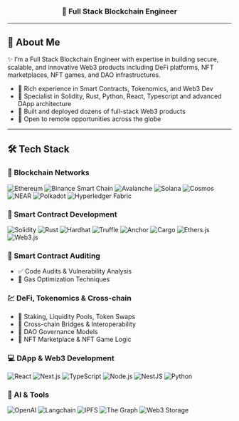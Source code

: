 <h3 align="center">🚀 Full Stack Blockchain Engineer</h3>

---

## 🧠 About Me

✨ I’m a Full Stack Blockchain Engineer with expertise in building secure, scalable, and innovative Web3 products including DeFi platforms, NFT marketplaces, NFT games, and DAO infrastructures.

- 🔹 Rich experience in Smart Contracts, Tokenomics, and Web3 Dev
- 🔹 Specialist in Solidity, Rust, Python, React, Typescript and advanced DApp architecture
- 🔹 Built and deployed dozens of full-stack Web3 products
- 🔹 Open to remote opportunities across the globe

---

## 🛠️ Tech Stack

### 🔗 Blockchain Networks
![Ethereum](https://img.shields.io/badge/Ethereum-3C3C3D?style=flat-square&logo=ethereum)
![Binance Smart Chain](https://img.shields.io/badge/BSC-F0B90B?style=flat-square&logo=binance)
![Avalanche](https://img.shields.io/badge/Avalanche-E84142?style=flat-square&logo=avalanche)
![Solana](https://img.shields.io/badge/Solana-000000?style=flat-square&logo=solana)
![Cosmos](https://img.shields.io/badge/Cosmos-1C1C1C?style=flat-square&logo=cosmos)
![NEAR](https://img.shields.io/badge/NEAR-000000?style=flat-square&logo=near)
![Polkadot](https://img.shields.io/badge/Polkadot-E6007A?style=flat-square&logo=polkadot)
![Hyperledger Fabric](https://img.shields.io/badge/Hyperledger-2A5D84?style=flat-square&logo=hyperledger)

### 📜 Smart Contract Development
![Solidity](https://img.shields.io/badge/Solidity-363636?style=flat-square&logo=ethereum)
![Rust](https://img.shields.io/badge/Rust-black?style=flat-square&logo=rust)
![Hardhat](https://img.shields.io/badge/Hardhat-000000?style=flat-square&logo=hardhat)
![Truffle](https://img.shields.io/badge/Truffle-3f3f3f?style=flat-square&logo=truffle)
![Anchor](https://img.shields.io/badge/Anchor-262626?style=flat-square)
![Cargo](https://img.shields.io/badge/Cargo-000000?style=flat-square&logo=rust)
![Ethers.js](https://img.shields.io/badge/Ethers.js-353535?style=flat-square)
![Web3.js](https://img.shields.io/badge/Web3.js-F16822?style=flat-square)

### 🧪 Smart Contract Auditing
- ✅ Code Audits & Vulnerability Analysis
- 🚀 Gas Optimization Techniques

### 💹 DeFi, Tokenomics & Cross-chain
- 🔸 Staking, Liquidity Pools, Token Swaps
- 🔸 Cross-chain Bridges & Interoperability
- 🔸 DAO Governance Models
- 🔸 NFT Marketplace & NFT Game Logic

### 💻 DApp & Web3 Development
![React](https://img.shields.io/badge/React-20232a?style=flat-square&logo=react)
![Next.js](https://img.shields.io/badge/Next.js-black?style=flat-square&logo=next.js)
![TypeScript](https://img.shields.io/badge/TypeScript-3178c6?style=flat-square&logo=typescript)
![Node.js](https://img.shields.io/badge/Node.js-3c873a?style=flat-square&logo=node.js)
![NestJS](https://img.shields.io/badge/NestJS-ea2845?style=flat-square&logo=nestjs)
![Python](https://img.shields.io/badge/Python-3776AB?style=flat-square&logo=python)

### 🧠 AI & Tools
![OpenAI](https://img.shields.io/badge/OpenAI-412991?style=flat-square&logo=openai)
![Langchain](https://img.shields.io/badge/Langchain-000?style=flat-square)
![IPFS](https://img.shields.io/badge/IPFS-65C2CB?style=flat-square&logo=ipfs)
![The Graph](https://img.shields.io/badge/TheGraph-0062FF?style=flat-square&logo=the-graph)
![Web3 Storage](https://img.shields.io/badge/Web3Storage-0B0B0B?style=flat-square)
